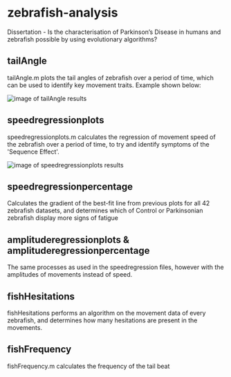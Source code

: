 # zebrafish-analysis
Dissertation - Is the characterisation of Parkinson’s Disease in humans and zebrafish possible by using evolutionary algorithms?

## tailAngle

tailAngle.m plots the tail angles of zebrafish over a period of time, which can be used to identify key movement traits.
Example shown below:

![image of tailAngle results](https://i.imgur.com/OeR8rAT.png)

## speedregressionplots

speedregressionplots.m calculates the regression of movement speed of the zebrafish over a period of time, to try and identify
symptoms of the 'Sequence Effect'.

![image of speedregressionplots results](https://i.imgur.com/3HsJZkI.png)

## speedregressionpercentage

Calculates the gradient of the best-fit line from previous plots for all 42 zebrafish datasets, and determines which of Control 
or Parkinsonian zebrafish display more signs of fatigue

## amplituderegressionplots & amplituderegressionpercentage

The same processes as used in the speedregression files, however with the amplitudes of movements instead of speed.

## fishHesitations

fishHesitations performs an algorithm on the movement data of every zebrafish, and determines how many hesitations are present 
in the movements.

## fishFrequency

fishFrequency.m calculates the frequency of the tail beat 



